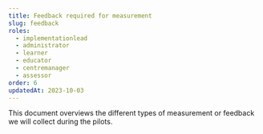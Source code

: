 ```yaml
---
title: Feedback required for measurement
slug: feedback
roles:
  - implementationlead
  - administrator
  - learner
  - educator
  - centremanager
  - assessor
order: 6
updatedAt: 2023-10-03
---
```

This document overviews the different types of measurement or feedback we will collect during the pilots.​